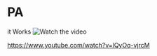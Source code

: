 # PA
it Works
![Watch the video](https://img.youtube.com/vi/lQyOq-vjrcM/maxresdefault.jpg)

https://www.youtube.com/watch?v=lQyOq-vjrcM
